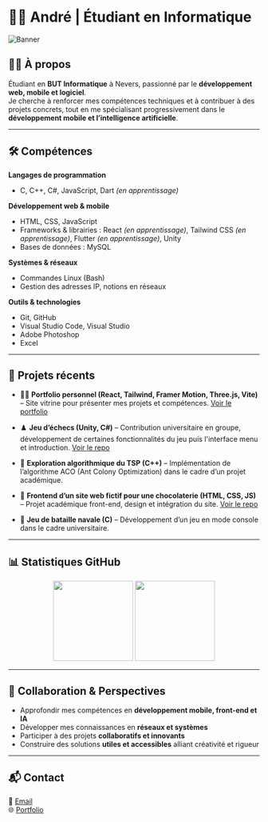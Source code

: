 # 👨‍💻 André | Étudiant en Informatique  

![Banner](https://capsule-render.vercel.app/api?type=rect&color=0:0f2027,100:2c5364&height=100&section=header&text=André%20Tinco%20Pumacahua&fontSize=28&fontColor=ffffff&fontAlign=50&animation=fadeIn)  

## 🧑‍🎓 À propos  
Étudiant en **BUT Informatique** à Nevers, passionné par le **développement web, mobile et logiciel**.  
Je cherche à renforcer mes compétences techniques et à contribuer à des projets concrets, tout en me spécialisant progressivement dans le **développement mobile et l’intelligence artificielle**.  

---

## 🛠️ Compétences  

**Langages de programmation**  
- C, C++, C#, JavaScript, Dart *(en apprentissage)*  

**Développement web & mobile**  
- HTML, CSS, JavaScript  
- Frameworks & librairies : React *(en apprentissage)*, Tailwind CSS *(en apprentissage)*, Flutter *(en apprentissage)*, Unity  
- Bases de données : MySQL  

**Systèmes & réseaux**  
- Commandes Linux (Bash)  
- Gestion des adresses IP, notions en réseaux  

**Outils & technologies**  
- Git, GitHub  
- Visual Studio Code, Visual Studio  
- Adobe Photoshop  
- Excel  

---

## 📂 Projets récents  

- 👨‍💻 **Portfolio personnel (React, Tailwind, Framer Motion, Three.js, Vite)** – Site vitrine pour présenter mes projets et compétences. [Voir le portfolio]([https://github.com/A-thepuma/mon-portfolio](https://portfolio-andre-tinco-pumacahua.netlify.app/))  

- ♟️ **Jeu d’échecs (Unity, C#)** – Contribution universitaire en groupe, développement de certaines fonctionnalités du jeu puis l'interface menu et introduction. [Voir le repo](https://github.com/yayexy/Chess)  

- 🔎 **Exploration algorithmique du TSP (C++)** – Implémentation de l’algorithme ACO (Ant Colony Optimization) dans le cadre d’un projet académique.  

- 🍫 **Frontend d’un site web fictif pour une chocolaterie (HTML, CSS, JS)** – Projet académique front-end, design et intégration du site. [Voir le repo](https://github.com/Th3Ph3nix3/-UB-SAE-Recueil-Besoin)  

- 🚢 **Jeu de bataille navale (C)** – Développement d’un jeu en mode console dans le cadre universitaire.


---

## 📊 Statistiques GitHub  

<p align="center">
  <img src="https://github-readme-stats.vercel.app/api?username=A-thepuma&show_icons=true&theme=tokyonight&hide_border=true" height="160"/>
  <img src="https://github-readme-stats.vercel.app/api/top-langs/?username=A-thepuma&layout=compact&theme=tokyonight&hide_border=true" height="160"/>
</p>  

---

## 🤝 Collaboration & Perspectives  

- Approfondir mes compétences en **développement mobile, front-end et IA**  
- Développer mes connaissances en **réseaux et systèmes**  
- Participer à des projets **collaboratifs et innovants**  
- Construire des solutions **utiles et accessibles** alliant créativité et rigueur  

---

## 📬 Contact  

📩 [Email](mailto:andretincopumacahua@gmail.com)  
🌐 [Portfolio](https://portfolio-andre-tinco-pumacahua.netlify.app/)
